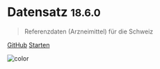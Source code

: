
<div class='animation'></div>

# Datensatz <small>18.6.0</small>

> Referenzdaten (Arzneimittel) für die Schweiz

[GitHub](https://github.com/epha/domain-datensatz)
[Starten](#Einleitung)

![color](#21374b)
